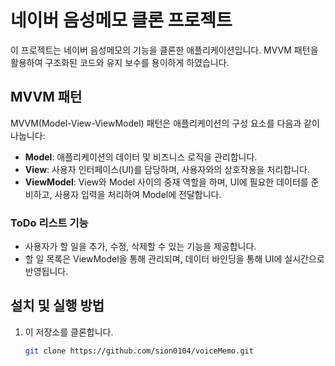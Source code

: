 # 네이버 음성메모 클론 프로젝트

이 프로젝트는 네이버 음성메모의 기능을 클론한 애플리케이션입니다. MVVM 패턴을 활용하여 구조화된 코드와 유지 보수를 용이하게 하였습니다.

## MVVM 패턴

MVVM(Model-View-ViewModel) 패턴은 애플리케이션의 구성 요소를 다음과 같이 나눕니다:

- **Model**: 애플리케이션의 데이터 및 비즈니스 로직을 관리합니다.
- **View**: 사용자 인터페이스(UI)를 담당하며, 사용자와의 상호작용을 처리합니다.
- **ViewModel**: View와 Model 사이의 중재 역할을 하며, UI에 필요한 데이터를 준비하고, 사용자 입력을 처리하여 Model에 전달합니다.

### ToDo 리스트 기능

- 사용자가 할 일을 추가, 수정, 삭제할 수 있는 기능을 제공합니다.
- 할 일 목록은 ViewModel을 통해 관리되며, 데이터 바인딩을 통해 UI에 실시간으로 반영됩니다.

## 설치 및 실행 방법

1. 이 저장소를 클론합니다.
   ```bash
   git clone https://github.com/sion0104/voiceMemo.git
